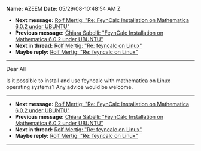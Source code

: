 **Name:** AZEEM
**Date:** 05/29/08-10:48:54 AM Z

  - **Next message:** [Rolf Mertig: "Re: FeynCalc Installation on
    Mathematica 6.0.2 under UBUNTU"](0493.html)
  - **Previous message:** [Chiara Sabelli: "FeynCalc Installation on
    Mathematica 6.0.2 under UBUNTU"](0491.html)
  - **Next in thread:** [Rolf Mertig: "Re: feyncalc on
    Linux"](0494.html)
  - **Maybe reply:** [Rolf Mertig: "Re: feyncalc on Linux"](0494.html)

-----

Dear All  

Is it possible to install and use feyncalc with mathematica on Linux
operating systems? Any advice would be welcome.  

-----

  - **Next message:** [Rolf Mertig: "Re: FeynCalc Installation on
    Mathematica 6.0.2 under UBUNTU"](0493.html)
  - **Previous message:** [Chiara Sabelli: "FeynCalc Installation on
    Mathematica 6.0.2 under UBUNTU"](0491.html)
  - **Next in thread:** [Rolf Mertig: "Re: feyncalc on
    Linux"](0494.html)
  - **Maybe reply:** [Rolf Mertig: "Re: feyncalc on Linux"](0494.html)

-----

